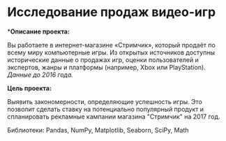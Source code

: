 # Исследование продаж видео-игр

***Описание проекта:**

Вы работаете в интернет-магазине «Стримчик», который продаёт по всему миру компьютерные игры. Из открытых источников доступны исторические данные о продажах игр, оценки пользователей и экспертов, жанры и платформы (например, Xbox или PlayStation). *Данные до 2016 года.*

**Цель проекта:**

Выявить закономерности, определяющие успешность игры. Это позволит сделать ставку на потенциально популярный продукт и спланировать рекламные кампании магазина "Стримчик" на 2017 год.

Библиотеки:
Pandas, NumPy, Matplotlib, Seaborn, SciPy, Math
